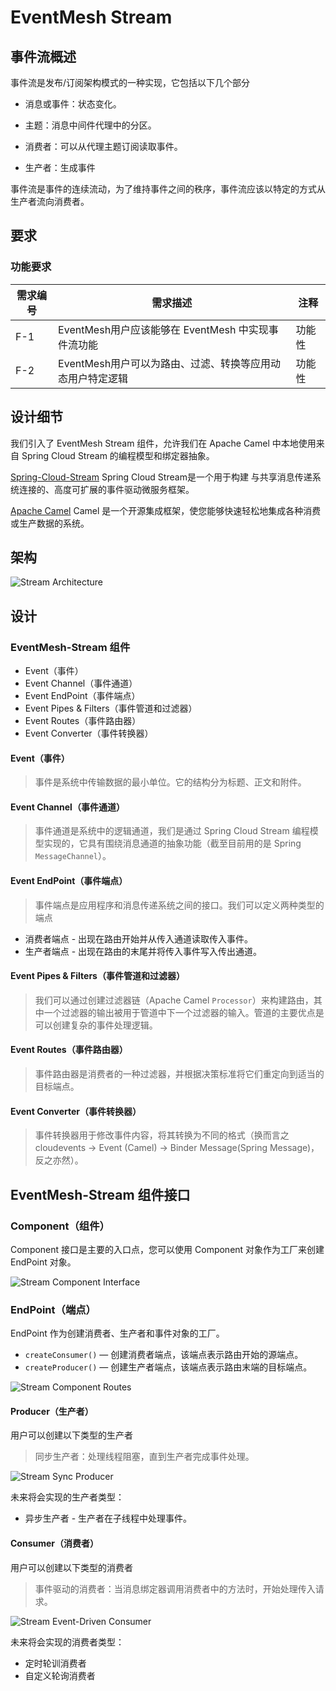 # EventMesh Stream

## 事件流概述

事件流是发布/订阅架构模式的一种实现，它包括以下几个部分

- 消息或事件：状态变化。

- 主题：消息中间件代理中的分区。

- 消费者：可以从代理主题订阅读取事件。

- 生产者：生成事件

事件流是事件的连续流动，为了维持事件之间的秩序，事件流应该以特定的方式从生产者流向消费者。

## 要求

### 功能要求

| 需求编号 | 需求描述 | 注释 |
| -------------- | ----------------------- | -------- |
| F-1            | EventMesh用户应该能够在 EventMesh 中实现事件流功能 | 功能性 |
| F-2            | EventMesh用户可以为路由、过滤、转换等应用动态用户特定逻辑 | 功能性 |

## 设计细节

我们引入了 EventMesh Stream 组件，允许我们在 Apache Camel 中本地使用来自 Spring Cloud Stream 的编程模型和绑定器抽象。

[Spring-Cloud-Stream](https://spring.io/projects/spring-cloud-stream) Spring Cloud Stream是一个用于构建
与共享消息传递系统连接的、高度可扩展的事件驱动微服务框架。

[Apache Camel](https://camel.apache.org/) Camel 是一个开源集成框架，使您能够快速轻松地集成各种消费或生产数据的系统。

## 架构

![Stream Architecture](../../../../../static/images/design-document/stream-architecture.png)

## 设计

### EventMesh-Stream 组件

- Event（事件）
- Event Channel（事件通道）
- Event EndPoint（事件端点）
- Event Pipes & Filters（事件管道和过滤器）
- Event Routes（事件路由器）
- Event Converter（事件转换器）

#### Event（事件）

> 事件是系统中传输数据的最小单位。它的结构分为标题、正文和附件。

#### Event Channel（事件通道）

> 事件通道是系统中的逻辑通道，我们是通过 Spring Cloud Stream 编程模型实现的，它具有围绕消息通道的抽象功能（截至目前用的是 Spring `MessageChannel`）。

#### Event EndPoint（事件端点）

> 事件端点是应用程序和消息传递系统之间的接口。我们可以定义两种类型的端点

- 消费者端点 - 出现在路由开始并从传入通道读取传入事件。
- 生产者端点 - 出现在路由的末尾并将传入事件写入传出通道。

#### Event Pipes & Filters（事件管道和过滤器）

> 我们可以通过创建过滤器链（Apache Camel `Processor`）来构建路由，其中一个过滤器的输出被用于管道中下一个过滤器的输入。管道的主要优点是可以创建复杂的事件处理逻辑。

#### Event Routes（事件路由器）

> 事件路由器是消费者的一种过滤器，并根据决策标准将它们重定向到适当的目标端点。

#### Event Converter（事件转换器）

> 事件转换器用于修改事件内容，将其转换为不同的格式（换而言之 cloudevents -> Event (Camel) -> Binder Message(Spring Message)，反之亦然）。

## EventMesh-Stream 组件接口

### Component（组件）

Component 接口是主要的入口点，您可以使用 Component 对象作为工厂来创建 EndPoint 对象。

![Stream Component Interface](../../../../../static/images/design-document/stream-component-interface.png)

### EndPoint（端点）

EndPoint 作为创建消费者、生产者和事件对象的工厂。

- `createConsumer()` — 创建消费者端点，该端点表示路由开始的源端点。
- `createProducer()` — 创建生产者端点，该端点表示路由末端的目标端点。

![Stream Component Routes](../../../../../static/images/design-document/stream-component-routes.png)

#### Producer（生产者）

用户可以创建以下类型的生产者
> 同步生产者：处理线程阻塞，直到生产者完成事件处理。

![Stream Sync Producer](../../../../../static/images/design-document/stream-sync-producer.png)

未来将会实现的生产者类型：

- 异步生产者 - 生产者在子线程中处理事件。

#### Consumer（消费者）

用户可以创建以下类型的消费者
> 事件驱动的消费者：当消息绑定器调用消费者中的方法时，开始处理传入请求。

![Stream Event-Driven Consumer](../../../../../static/images/design-document/stream-event-driven-consumer.png)

未来将会实现的消费者类型：

- 定时轮训消费者
- 自定义轮询消费者

